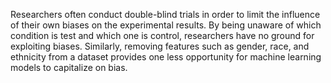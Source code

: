 ---
---

Researchers often conduct double-blind trials in order to limit the influence of their own biases on the experimental results. By being unaware of which condition is test and which one is control, researchers have no ground for exploiting biases. Similarly, removing features such as gender, race, and ethnicity from a dataset provides one less opportunity for machine learning models to capitalize on bias.